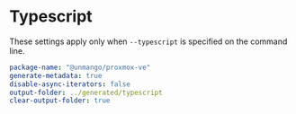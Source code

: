 # Typescript

These settings apply only when `--typescript` is specified on the command line.

```yaml
package-name: "@unmango/proxmox-ve"
generate-metadata: true
disable-async-iterators: false
output-folder: ../generated/typescript
clear-output-folder: true
```
